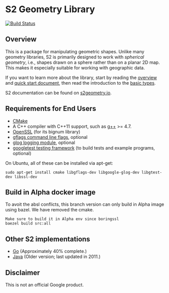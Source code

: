 # S2 Geometry Library

[![Build Status](https://travis-ci.org/google/s2geometry.svg?branch=master)](https://travis-ci.org/google/s2geometry)

## Overview

This is a package for manipulating geometric shapes. Unlike many geometry
libraries, S2 is primarily designed to work with _spherical geometry_, i.e.,
shapes drawn on a sphere rather than on a planar 2D map. This makes it
especially suitable for working with geographic data.

If you want to learn more about the library, start by reading the
[overview](http://s2geometry.io/about/overview) and [quick start
document](http://s2geometry.io/devguide/cpp/quickstart), then read the
introduction to the [basic types](http://s2geometry.io/devguide/basic_types).

S2 documentation can be found on [s2geometry.io](http://s2geometry.io).

## Requirements for End Users

* [CMake](http://www.cmake.org/)
* A C++ compiler with C++11 support, such as [g++](https://gcc.gnu.org/)
  \>= 4.7.
* [OpenSSL](https://github.com/openssl/openssl) (for its bignum library)
* [gflags command line flags](https://github.com/gflags/gflags), optional
* [glog logging module](https://github.com/google/glog), optional
* [googletest testing framework](https://github.com/google/googletest)
  (to build tests and example programs, optional)

On Ubuntu, all of these can be installed via apt-get:

```
sudo apt-get install cmake libgflags-dev libgoogle-glog-dev libgtest-dev libssl-dev
```
## Build in Alpha docker image

To avoit the absl conflicts, this branch version can only build in Alpha image using bazel.
We have removed the cmake.

```
Make sure to build it in Alpha env since boringssl
baezel build src:all
```

## Other S2 implementations

* [Go](https://github.com/golang/geo) (Approximately 40% complete.)
* [Java](https://github.com/google/s2-geometry-library-java) (Older version;
  last updated in 2011.)

## Disclaimer

This is not an official Google product.
